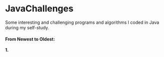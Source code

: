 # JavaChallenges
Some interesting and challenging programs and algorithms I coded in Java during my self-study.

#### From Newest to Oldest:
**1.**
